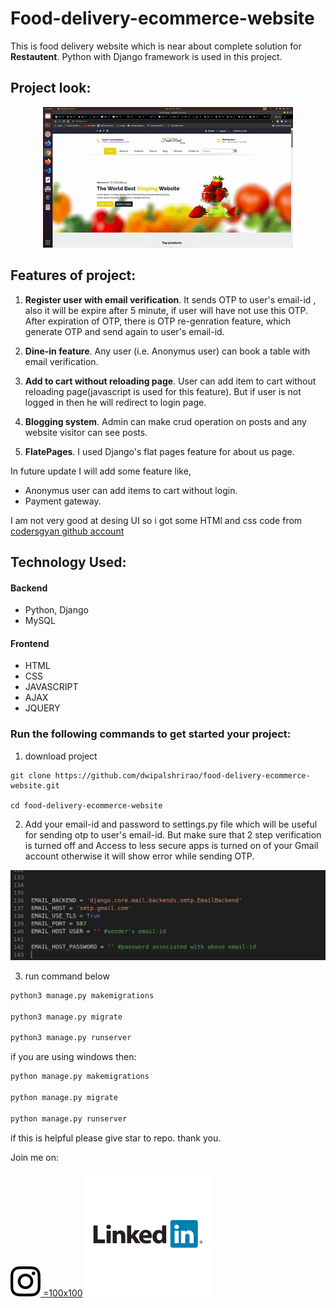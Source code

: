 # Food-delivery-ecommerce-website
  This is food delivery website which is near about complete solution for **Restautent**. 
  Python with Django framework is used in this project.

  ## Project look:

  <!-- ![website look](https://github.com/dwipalshrirao/food-delivery-ecommerce-website/blob/main/website_look.gif) -->

  <p align="center" width="100%">
    <img src="https://github.com/dwipalshrirao/food-delivery-ecommerce-website/blob/main/website_look.gif"> 
</p>

  ## Features of project:

  1. **Register user with email verification**. It sends OTP to user's email-id , also it will be expire after 5 minute, if user will have not use this OTP. After expiration of OTP, there is OTP re-genration feature,
  which generate OTP and send again to user's email-id.

  2. **Dine-in feature**. Any user (i.e. Anonymus user) can book a table with email verification.

  3. **Add to cart without reloading page**. User can add item to cart without reloading page(javascript is used for this feature). 
  But if user is not logged in then he will redirect to login page.

  4. **Blogging system**. Admin can make crud operation on posts and any website visitor can see posts.

  5. **FlatePages**. I used Django's flat pages feature for about us page.


  In future update I will add some feature like,
  * Anonymus user can add items to cart without login.
  * Payment gateway.
  
  
  I am not very good at desing UI so i got some HTMl and css code from [codersgyan github account](https://github.com/codersgyan/Responsive-restaurant-website)

  ## Technology Used:

  #### Backend

  * Python, Django
  * MySQL
  #### Frontend
  * HTML
  * CSS
  * JAVASCRIPT
  * AJAX
  * JQUERY

  ### Run the following commands to get started your project:

  1. download project

  ```
  git clone https://github.com/dwipalshrirao/food-delivery-ecommerce-website.git

  cd food-delivery-ecommerce-website
  ```

  2. Add your email-id and password to settings.py file which will be useful for sending otp to user's email-id. But make sure that 2 step verification is turned off and Access to less secure apps is turned on of your Gmail account otherwise it will show error while sending OTP.

  ![add email and password](https://github.com/dwipalshrirao/food-delivery-ecommerce-website/blob/main/Screenshot1.png)


  3. run command below

  ```python
  python3 manage.py makemigrations

  python3 manage.py migrate

  python3 manage.py runserver
  ```

  if you are using windows then:
  
  ```python
  python manage.py makemigrations

  python manage.py migrate

  python manage.py runserver
```

  if this is helpful please give star to repo. 
  thank you.


Join me on: 

<!-- display the social media buttons in your README -->

[![alt text][1.1] =100x100][1]
[![alt text][2.1]][2]



<!-- links to social media icons -->
<!-- no need to change these -->

<!-- icons with padding -->

[1.1]: https://github.com/dwipalshrirao/food-delivery-ecommerce-website/blob/main/instagram.svg 
[2.1]: https://github.com/dwipalshrirao/food-delivery-ecommerce-website/blob/main/LinkedIn-logo-vector.svg  (facebook icon with padding)





<!-- links to your social media accounts -->
<!-- update these accordingly -->

[1]: http://www.instagram.com/2palshrirao
[2]: https://www.linkedin.com/in/dwipal-shrirao/



  
